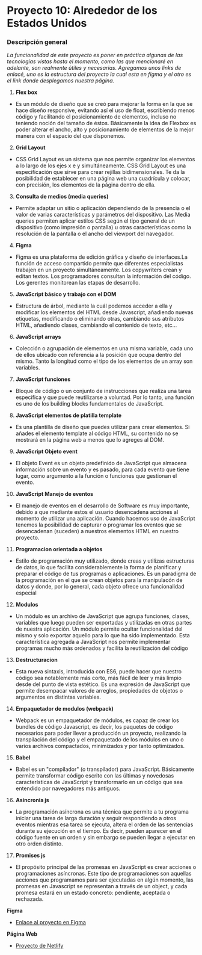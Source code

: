 # Proyecto 10: Alrededor de los Estados Unidos

### Descripción general
*La funcionalidad de este proyecto es poner en práctica algunas de las tecnologías vistas hasta el momento, como las que mencionaré en adelante, son realmente útiles y necesarias. Agregamos unos links de enlacé, uno es la estructura del proyecto la cual esta en figma y el otro es el link donde desplegamos nuestra página.*

1. **Flex box**
- Es un módulo de diseño que se creó para mejorar la forma en la que se hace diseño responsive, evitando así el uso de float, escribiendo menos código y facilitando el posicionamiento de elementos, incluso no teniendo noción del tamaño de éstos. Básicamente la idea de Flexbox es poder alterar el ancho, alto y posicionamiento de elementos de la mejor manera con el espacio del que disponemos.

2. **Grid Layout**
- CSS Grid Layout es un sistema que nos permite organizar los elementos a lo largo de los ejes x e y simultáneamente. CSS Grid Layout es una especificación que sirve para crear rejillas bidimensionales. Te da la posibilidad de establecer en una página web una cuadrícula y colocar, con precisión, los elementos de la página dentro de ella.

3. **Consulta de medios (media queries)**
- Permite adaptar un sitio o aplicación dependiendo de la presencia o el valor de varias características y parámetros del dispositivo. Las Media queries permiten aplicar estilos CSS según el tipo general de un dispositivo (como impresión o pantalla) u otras características como la resolución de la pantalla o el ancho del viewport del navegador.

4. **Figma** 
- Figma es una plataforma de edición gráfica y diseño de interfaces.La función de acceso compartido permite que diferentes especialistas trabajen en un proyecto simultáneamente. Los copywriters crean y editan textos. Los programadores consultan la información del código. Los gerentes monitorean las etapas de desarrollo.

5. **JavaScript básico y trabajo con el DOM**
- Estructura de árbol, mediante la cuál podemos acceder a ella y modificar los elementos del HTML desde Javascript, añadiendo nuevas etiquetas, modificando o eliminando otras, cambiando sus atributos HTML, añadiendo clases, cambiando el contenido de texto, etc...

6. **JavaScript arrays** 
- Colección o agrupación de elementos en una misma variable, cada uno de ellos ubicado con referencia a la posición que ocupa dentro del mismo. Tanto la longitud como el tipo de los elementos de un array son variables.

7. **JavaScript funciones**
- Bloque de código o un conjunto de instrucciones que realiza una tarea específica y que puede reutilizarse a voluntad. Por lo tanto, una función es uno de los building blocks fundamentales de JavaScript.

8. **JavaScript elementos de platilla template**
- Es una plantilla de diseño que puedes utilizar para crear elementos. Si añades el elemento template al código HTML, su contenido no se mostrará en la página web a menos que lo agreges al DOM.

9. **JavaScript Objeto event**
- El objeto Event es un objeto predefinido de JavaScript que almacena información sobre un evento y es pasado, para cada evento que tiene lugar, como argumento a la función o funciones que gestionan el evento.

10. **JavaScript Manejo de eventos**
- El manejo de eventos en el desarrollo de Software es muy importante, debido a que mediante estos el usuario desencadena acciones al momento de utilizar una aplicación. Cuando hacemos uso de JavaScript tenemos la posibilidad de capturar o programar los eventos que se desencadenan (suceden) a nuestros elementos HTML en nuestro proyecto.

11. **Programacion orientada a objetos**
- Estilo de programación muy utilizado, donde creas y utilizas estructuras de datos, lo que facilita considerablemente la forma de planificar y preparar el código de tus programas o aplicaciones. Es un paradigma de la programación en el que se crean objetos para la manipulacón de datos y donde, por lo general, cada objeto ofrece una funcionalidad especial

12. **Modulos**
- Un módulo es un archivo de JavaScript que agrupa funciones, clases, variables que luego pueden ser exportadas y utilizadas en otras partes de nuestra aplicación. Un módulo permite ocultar funcionalidad del mismo y solo exportar aquello para lo que ha sido implementado.
Esta característica agregada a JavaScript nos permite implementar programas mucho más ordenados y facilita la reutilización del código

13. **Destructuracion**
- Esta nueva sintaxis, introducida con ES6, puede hacer que nuestro código sea notablemente más corto, más fácil de leer y más limpio desde del punto de vista estético. Es una expresión de JavaScript que permite desempacar valores de arreglos, propiedades de objetos o argumentos en distintas variables.

14. **Empaquetador de modulos (webpack)**
- Webpack es un empaquetador de módulos, es capaz de crear los bundles de código Javascript, es decir, los paquetes de código necesarios para poder llevar a producción un proyecto, realizando la transpilación del código y el empaquetado de los módulos en uno o varios archivos compactados, minimizados y por tanto optimizados.

15. **Babel**
- Babel es un "compilador" (o transpilador) para JavaScript. Básicamente permite transformar código escrito con las últimas y novedosas características de JavaScript y transformarlo en un código que sea entendido por navegadores más antiguos.

16. **Asincronia js**
- La programación asíncrona es una técnica que permite a tu programa iniciar una tarea de larga duración y seguir respondiendo a otros eventos mientras esa tarea se ejecuta, altera el orden de las sentencias durante su ejecución en el tiempo. Es decir, 
pueden aparecer en el código fuente en un orden y sin embargo se pueden llegar a ejecutar en otro orden distinto.

17. **Promises js** 
- El propósito principal de las promesas en JavaScript es crear acciones o programaciones asíncronas. Este tipo de programaciones son aquellas acciones que programamos para ser ejecutadas en algún momento, las promesas en Javascript se representan a través de un object, y cada promesa estará en un estado concreto: pendiente, aceptada o rechazada. 

**Figma**
* [Enlace al proyecto en Figma](https://www.figma.com/file/LDMgqWesKpQkIwhOfEBuTS/WEB%2C-Sprint-5%3A-Around-The-U.S.-%7C-desktop-%2B-mobile?node-id=0%3A1)

**Página Web**
* [Proyecto de Netlify](https://phenomenal-bublanina-6495af.netlify.app/)


